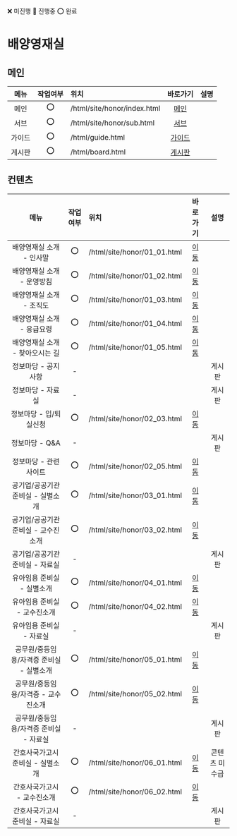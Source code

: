 ❌ 미진행 🔺 진행중 ⭕ 완료
# 배양영재실

## 메인
|  메뉴  | 작업여부 |             위치               |                   바로가기                |    설명    |
| :---: | :---:  |            :---               |                   :---:                 |   :---:  |
|   메인   |   ⭕   |   /html/site/honor/index.html   |   [메인](./html/site/honor/index.html)  |    |
|   서브   |   ⭕   |   /html/site/honor/sub.html   |   [서브](./html/site/honor/sub.html)  |    |
|   가이드   |   ⭕   |   /html/guide.html   |   [가이드](./html/guide.html)  |
|   게시판   |   ⭕   |   /html/board.html   |   [게시판](./html/board.html)  |

## 컨텐츠
|  메뉴  | 작업여부 |             위치               |                   바로가기                |    설명    |
| :---: | :---:  |            :---               |                   :---:                 |   :---:  |
|   배양영재실 소개 - 인사말   |   ⭕   |   /html/site/honor/01_01.html   |   [이동](./html/site/honor/01_01.html)  |    |
|   배양영재실 소개 - 운영방침   |   ⭕   |   /html/site/honor/01_02.html   |   [이동](./html/site/honor/01_02.html)  |    |
|   배양영재실 소개 - 조직도   |   ⭕   |   /html/site/honor/01_03.html   |   [이동](./html/site/honor/01_03.html)  |    |
|   배양영재실 소개 - 응급요령   |   ⭕   |   /html/site/honor/01_04.html   |   [이동](./html/site/honor/01_04.html)  |    |
|   배양영재실 소개 - 찾아오시는 길   |   ⭕   |   /html/site/honor/01_05.html   |   [이동](./html/site/honor/01_05.html)  |    |
|   정보마당 - 공지사항   |   -   |     |     |  게시판  |
|   정보마당 - 자료실   |   -   |     |     |  게시판  |
|   정보마당 - 입/퇴실신청   |   ⭕   |   /html/site/honor/02_03.html   |   [이동](./html/site/honor/02_03.html)  |    |
|   정보마당 - Q&A   |   -   |     |     |  게시판  |
|  정보마당 - 관련사이트   |   ⭕   |   /html/site/honor/02_05.html   |   [이동](./html/site/honor/02_05.html)  |    |
|   공기업/공공기관 준비실 - 실별소개   |   ⭕  |   /html/site/honor/03_01.html   |   [이동](./html/site/honor/03_01.html)  |    |
|  공기업/공공기관 준비실 - 교수진소개   |   ⭕  |   /html/site/honor/03_02.html   |   [이동](./html/site/honor/03_02.html)  |    |
|   공기업/공공기관 준비실 - 자료실   |   -   |     |     |  게시판  | 
|   유아임용 준비실 - 실별소개   |   ⭕   |  /html/site/honor/04_01.html   |   [이동](./html/site/honor/04_01.html)  |    |
|  유아임용 준비실 - 교수진소개   |   ⭕  |   /html/site/honor/04_02.html   |   [이동](./html/site/honor/04_02.html)  |    |
|   유아임용 준비실 - 자료실   |   -   |     |     |  게시판  |
|   공무원/중등임용/자격증 준비실 - 실별소개   |   ⭕   |  /html/site/honor/05_01.html   |  [이동](./html/site/honor/05_01.html)   |    |
|  공무원/중등임용/자격증 - 교수진소개   |   ⭕   |   /html/site/honor/05_02.html   |   [이동](./html/site/honor/05_02.html)  |    |
|   공무원/중등임용/자격증 준비실 - 자료실   |   -   |     |     |  게시판  |
|   간호사국가고시 준비실 - 실별소개   |   ⭕   |   /html/site/honor/06_01.html  |  [이동](./html/site/honor/06_01.html)   |  콘텐츠 미수급  |
|  간호사국가고시 - 교수진소개   |   ⭕   |   /html/site/honor/06_02.html   |   [이동](./html/site/honor/06_02.html)  |    |
|   간호사국가고시 준비실 - 자료실   |   -   |     |     |  게시판  |
